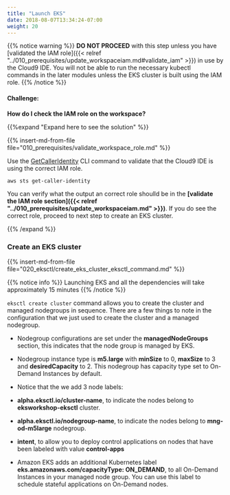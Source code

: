 ```yaml
---
title: "Launch EKS"
date: 2018-08-07T13:34:24-07:00
weight: 20
---
```



{{% notice warning %}}
**DO NOT PROCEED** with this step unless you have [validated the IAM role]({{< relref "../010_prerequisites/update_workspaceiam.md#validate_iam" >}}) in use by the Cloud9 IDE. You will not be able to run the necessary kubectl commands in the later modules unless the EKS cluster is built using the IAM role.
{{% /notice %}}

#### Challenge:
**How do I check the IAM role on the workspace?**

{{%expand "Expand here to see the solution" %}}

{{% insert-md-from-file file="010_prerequisites/validate_workspace_role.md" %}}

Use the [GetCallerIdentity](https://docs.aws.amazon.com/cli/latest/reference/sts/get-caller-identity.html) CLI command to validate that the Cloud9 IDE is using the correct IAM role.

```
aws sts get-caller-identity

```

You can verify what the output an correct role shoulld be in the **[validate the IAM role section]({{< relref "../010_prerequisites/update_workspaceiam.md" >}})**. If you do see the correct role, proceed to next step to create an EKS cluster.

{{% /expand %}}


### Create an EKS cluster

{{% insert-md-from-file file="020_eksctl/create_eks_cluster_eksctl_command.md" %}}

{{% notice info %}}
Launching EKS and all the dependencies will take approximately 15 minutes
{{% /notice %}}

`eksctl create cluster` command allows you to create the cluster and managed nodegroups in sequence. There are a few things to note in the configuration that we just used to create the cluster and a managed nodegroup.

 * Nodegroup configurations are set under the **managedNodeGroups** section, this indicates that the node group is managed by EKS.
 * Nodegroup instance type is **m5.large** with **minSize** to 0, **maxSize** to 3 and **desiredCapacity** to 2. This nodegroup has capacity type set to On-Demand Instances by default.
 * Notice that the we add 3 node labels:

  * **alpha.eksctl.io/cluster-name**, to indicate the nodes belong to **eksworkshop-eksctl** cluster.
  * **alpha.eksctl.io/nodegroup-name**, to indicate the nodes belong to **mng-od-m5large** nodegroup.
  * **intent**, to allow you to deploy control applications on nodes that have been labeled with value **control-apps**
  
 * Amazon EKS adds an additional Kubernetes label **eks.amazonaws.com/capacityType: ON_DEMAND**, to all On-Demand Instances in your managed node group. You can use this label to schedule stateful applications on On-Demand nodes.